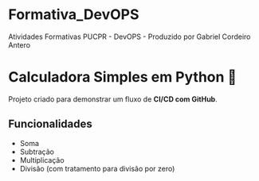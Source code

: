 # Formativa_DevOPS
Atividades Formativas PUCPR - DevOPS - Produzido por Gabriel Cordeiro Antero

# Calculadora Simples em Python 🔢

Projeto criado para demonstrar um fluxo de **CI/CD com GitHub**.

## Funcionalidades
- Soma
- Subtração
- Multiplicação
- Divisão (com tratamento para divisão por zero)